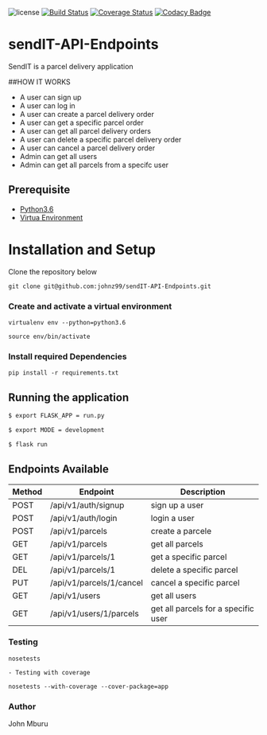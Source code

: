 ![license](https://img.shields.io/github/license/mashape/apistatus.svg)
[![Build Status](https://travis-ci.org/johnz99/sendIT-API-Endpoints.svg?branch=challenge-2-develop)](https://travis-ci.org/johnz99/sendIT-API-Endpoints)
[![Coverage Status](https://coveralls.io/repos/github/johnz99/sendIT-API-Endpoints/badge.svg?branch=challenge-2-develop)](https://coveralls.io/github/johnz99/sendIT-API-Endpoints?branch=challenge-2-develop)
[![Codacy Badge](https://api.codacy.com/project/badge/Grade/2b1910842a1a4b4886fd198b4192c538)](https://www.codacy.com/app/johnz99/sendIT-API-Endpoints?utm_source=github.com&utm_medium=referral&utm_content=johnz99/sendIT-API-Endpoints&utm_campaign=Badge_Grade)

# sendIT-API-Endpoints

SendIT is a parcel delivery application

##HOW IT WORKS

- A user can sign up
- A user can log in
- A user can create a parcel delivery order
- A user can get a specific parcel order
- A user can get all parcel delivery orders
- A user can delete a specific parcel delivery order
- A user can cancel a parcel delivery order
- Admin can get all users
- Admin can get all parcels from a specifc user

## Prerequisite

- [Python3.6](https://www.python.org/downloads/release/python-365/)
- [Virtua Environment](https://virtualenv.pypa.io/en/stable/installation/)

# Installation and Setup

Clone the repository below

```
git clone git@github.com:johnz99/sendIT-API-Endpoints.git
```

### Create and activate a virtual environment

    virtualenv env --python=python3.6

    source env/bin/activate

### Install required Dependencies

    pip install -r requirements.txt

## Running the application

```bash
$ export FLASK_APP = run.py

$ export MODE = development

$ flask run
```

## Endpoints Available

| Method | Endpoint                 | Description                         |
| ------ | ------------------------ | ----------------------------------- |
| POST   | /api/v1/auth/signup      | sign up a user                      |
| POST   | /api/v1/auth/login       | login a user                        |
| POST   | /api/v1/parcels          | create a parcele                    |
| GET    | /api/v1/parcels          | get all parcels                     |
| GET    | /api/v1/parcels/1        | get a specific parcel               |
| DEL    | /api/v1/parcels/1        | delete a specific parcel            |
| PUT    | /api/v1/parcels/1/cancel | cancel a specific parcel            |
| GET    | /api/v1/users            | get all users                       |
| GET    | /api/v1/users/1/parcels  | get all parcels for a specific user |



### Testing

    nosetests

    - Testing with coverage

    nosetests --with-coverage --cover-package=app

### Author

John Mburu
